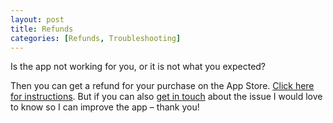 ```yaml
---
layout: post
title: Refunds
categories: [Refunds, Troubleshooting]
---
```


Is the app not working for you, or it is not what you expected?

Then you can get a refund for your purchase on the App Store. [Click here for instructions](http://get.clafou.com/refund). But if you can also [get in touch](/contact) about the issue I would love to know so I can improve the app – thank you!